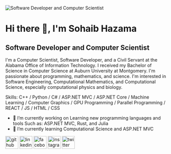 ![Software Developer and Computer Scientist](https://pbs.twimg.com/profile_banners/1666482488938491905/1686178569/600x200)

# Hi there 👋, I'm Sohaib Hazama
## Software Developer and Computer Scientist
I'm a Computer Scientist, Software Developer, and a Civil Servant at the Alabama Office of Information Technology. I received my Bachelor of Science in Computer Science at Auburn University at Montgomery. I'm passionate about programming, mathematics, and science. I'm interested in Software Engineering, Computational Mathematics, and Computational Science, especially computational physics and biology.

Skills: C++ / Python / C# / ASP.NET MVC / ASP.NET Core / Machine Learning / Computer Graphics / GPU Programming / Parallel Programming / REACT / JS / HTML / CSS

- 🔭 I’m currently working on Learning new programming languages and tools Such as: ASP.NET MVC, Rust, and Julia
- 🌱 I’m currently learning Computational Science and ASP.NET MVC 


[<img src='https://cdn.jsdelivr.net/npm/simple-icons@3.0.1/icons/github.svg' alt='github' height='40'>](https://github.com/sohaibhazama)  [<img src='https://cdn.jsdelivr.net/npm/simple-icons@3.0.1/icons/linkedin.svg' alt='linkedin' height='40'>](https://www.linkedin.com/in/sohaibhazama/)  [<img src='https://cdn.jsdelivr.net/npm/simple-icons@3.0.1/icons/facebook.svg' alt='facebook' height='40'>](https://www.facebook.com/sohaibhazama)  [<img src='https://cdn.jsdelivr.net/npm/simple-icons@3.0.1/icons/instagram.svg' alt='instagram' height='40'>](https://www.instagram.com/sohaibhazama/)  [<img src='https://cdn.jsdelivr.net/npm/simple-icons@3.0.1/icons/twitter.svg' alt='twitter' height='40'>](https://twitter.com/sohaibhazama)  
